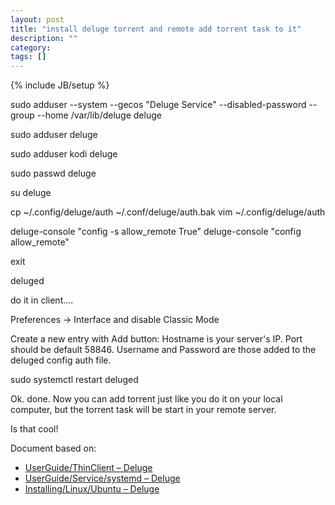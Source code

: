 ```yaml
---
layout: post
title: "install deluge torrent and remote add torrent task to it"
description: ""
category:
tags: []
---
```

{% include JB/setup %}

sudo adduser --system  --gecos "Deluge Service" --disabled-password --group --home /var/lib/deluge deluge

sudo adduser <username> deluge

sudo adduser kodi deluge

sudo passwd deluge


su deluge

cp ~/.config/deluge/auth ~/.conf/deluge/auth.bak
vim ~/.config/deluge/auth

deluge-console "config -s allow_remote True"
deluge-console "config allow_remote"

exit

deluged

do it in client....


Preferences -> Interface and disable Classic Mode


Create a new entry with Add button:
Hostname is your server's IP.
Port should be default 58846.
Username and Password are those added to the deluged config auth file.

sudo systemctl restart deluged

Ok. done.  Now you can add torrent just like you do it on your local computer, but the torrent task will be start in your remote server.

Is that cool!



Document based on:
* [UserGuide/ThinClient – Deluge](http://dev.deluge-torrent.org/wiki/UserGuide/ThinClient)
* [UserGuide/Service/systemd – Deluge](http://dev.deluge-torrent.org/wiki/UserGuide/Service/systemd)
* [Installing/Linux/Ubuntu – Deluge](http://dev.deluge-torrent.org/wiki/Installing/Linux/Ubuntu)

